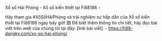 Xổ số Hải Phòng - Xổ số kiến thiết tại Fi88188 - 

Hãy tham gia #XổSốHảiPhòng và trải nghiệm sự hấp dẫn của Xổ số kiến thiết tại Fi88188 ngay bây giờ! 朗 Để biết thêm thông tin chi tiết, hãy đọc bài viết trên web của chúng tôi tại đây: [link bài viết]. - https://fi88-dangky.com/xo-so-hai-phong/
